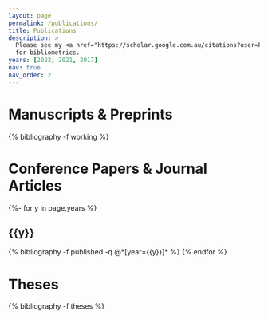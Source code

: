 ```yaml
---
layout: page
permalink: /publications/
title: Publications
description: >
  Please see my <a href="https://scholar.google.com.au/citations?user=F7cVGr0AAAAJ">Google Scholar profile</a> 
  for bibliometrics.
years: [2022, 2021, 2017]
nav: true
nav_order: 2
---
```


<div class="publications">

<h1>Manuscripts & Preprints</h1>

{% bibliography -f working %}

<h1>Conference Papers & Journal Articles</h1>

{%- for y in page.years %}
  <h2 class="year">{{y}}</h2>
  {% bibliography -f published -q @*[year={{y}}]* %}
{% endfor %}

<h1>Theses</h1>

{% bibliography -f theses %}

</div>